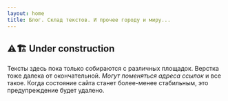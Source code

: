 ```yaml
---
layout: home
title: Блог. Склад текстов. И прочее городу и миру...
---
```


## ⚠🏗 Under construction

Тексты здесь пока только собираются с различных площадок. Верстка тоже далека от окончательной.
*Могут поменяться адреса ссылок* и все такое. Когда состояние сайта станет более-менее стабильным,
это предупреждение будет удалено.

<!-- TODO:
  1. Ограничение постов на главной и в категориях.
    1.1 Страницы календаря.
  2. Подкатегории на главной и в категориях.
    2.1 Дерево категорий?
  3. Рубрикатор и «пять последних» в сайдбаре.
  4. Перевести тексты в страницы, анонсы постами.
    4.1 Рубрикация текстов по сериям (отдельное дерево категорий).
  5. О себе
  -->
